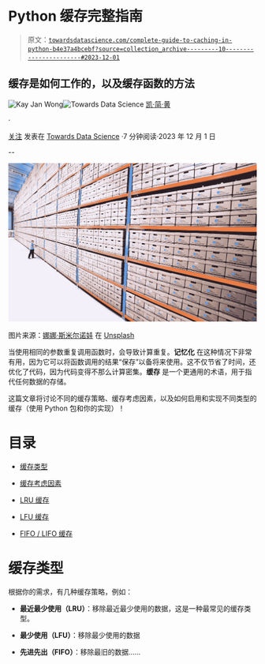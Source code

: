 # Python 缓存完整指南

> 原文：[`towardsdatascience.com/complete-guide-to-caching-in-python-b4e37a4bcebf?source=collection_archive---------10-----------------------#2023-12-01`](https://towardsdatascience.com/complete-guide-to-caching-in-python-b4e37a4bcebf?source=collection_archive---------10-----------------------#2023-12-01)

## 缓存是如何工作的，以及缓存函数的方法

[](https://kayjanwong.medium.com/?source=post_page-----b4e37a4bcebf--------------------------------)![Kay Jan Wong](https://kayjanwong.medium.com/?source=post_page-----b4e37a4bcebf--------------------------------)[](https://towardsdatascience.com/?source=post_page-----b4e37a4bcebf--------------------------------)![Towards Data Science](https://towardsdatascience.com/?source=post_page-----b4e37a4bcebf--------------------------------) [凯·简·黄](https://kayjanwong.medium.com/?source=post_page-----b4e37a4bcebf--------------------------------)

·

[关注](https://medium.com/m/signin?actionUrl=https%3A%2F%2Fmedium.com%2F_%2Fsubscribe%2Fuser%2Ffee8693930fb&operation=register&redirect=https%3A%2F%2Ftowardsdatascience.com%2Fcomplete-guide-to-caching-in-python-b4e37a4bcebf&user=Kay+Jan+Wong&userId=fee8693930fb&source=post_page-fee8693930fb----b4e37a4bcebf---------------------post_header-----------) 发表在 [Towards Data Science](https://towardsdatascience.com/?source=post_page-----b4e37a4bcebf--------------------------------) ·7 分钟阅读·2023 年 12 月 1 日[](https://medium.com/m/signin?actionUrl=https%3A%2F%2Fmedium.com%2F_%2Fvote%2Ftowards-data-science%2Fb4e37a4bcebf&operation=register&redirect=https%3A%2F%2Ftowardsdatascience.com%2Fcomplete-guide-to-caching-in-python-b4e37a4bcebf&user=Kay+Jan+Wong&userId=fee8693930fb&source=-----b4e37a4bcebf---------------------clap_footer-----------)

--

[](https://medium.com/m/signin?actionUrl=https%3A%2F%2Fmedium.com%2F_%2Fbookmark%2Fp%2Fb4e37a4bcebf&operation=register&redirect=https%3A%2F%2Ftowardsdatascience.com%2Fcomplete-guide-to-caching-in-python-b4e37a4bcebf&source=-----b4e37a4bcebf---------------------bookmark_footer-----------)![](img/b0f443c08318e8fb89a059bc3e15b59c.png)

图片来源：[娜娜·斯米尔诺娃](https://unsplash.com/@nananadolgo?utm_source=medium&utm_medium=referral) 在 [Unsplash](https://unsplash.com/?utm_source=medium&utm_medium=referral)

当使用相同的参数重复调用函数时，会导致计算重复。**记忆化** 在这种情况下非常有用，因为它可以将函数调用的结果“保存”以备将来使用。这不仅节省了时间，还优化了代码，因为代码变得不那么计算密集。**缓存** 是一个更通用的术语，用于指代任何数据的存储。

这篇文章将讨论不同的缓存策略、缓存考虑因素，以及如何启用和实现不同类型的缓存（使用 Python 包和你的实现）！

# 目录

+   [缓存类型](https://medium.com/p/b4e37a4bcebf/#64d2)

+   [缓存考虑因素](https://medium.com/p/b4e37a4bcebf/#4de0)

+   [LRU 缓存](https://medium.com/p/b4e37a4bcebf/#b4c2)

+   [LFU 缓存](https://medium.com/p/b4e37a4bcebf/#b490)

+   [FIFO / LIFO 缓存](https://medium.com/p/b4e37a4bcebf/#420a)

# 缓存类型

根据你的需求，有几种缓存策略，例如：

+   **最近最少使用（LRU）**：移除最近最少使用的数据，这是一种最常见的缓存类型。

+   **最少使用（LFU）**：移除最少使用的数据

+   **先进先出（FIFO）**：移除最旧的数据……
